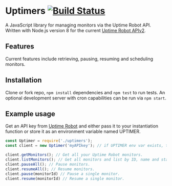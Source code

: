 # Uptimers [![Build Status](https://travis-ci.org/nsmeds/uptimers.svg?branch=master)](https://travis-ci.org/nsmeds/uptimers)

A JavaScript library for managing monitors via the Uptime Robot API. Written with Node.js version 8 for the current [Uptime Robot APIv2](https://uptimerobot.com/api).

## Features
Current features include retrieving, pausing, resuming and scheduling monitors.

## Installation
Clone or fork repo, `npm install` dependencies and `npm test` to run tests. An optional development server with cron capabilities can be run via `npm start`.

## Example usage
Get an API key from [Uptime Robot](https://uptimerobot.com/api) and either pass it to your instantiation function or store it as an environment variable named UPTIMER.
```javascript
const Uptimer = require('./uptimers');
const client = new Uptimer('myAPIkey'); // if UPTIMER env var exists, this function can be called without arguments

client.getMonitors(); // Get all your Uptime Robot monitors. 
client.listMonitors(); // Get all monitors and list by ID, name and status.
client.pauseAll(); // Pause monitors.
client.resumeAll(); // Resume monitors.
client.pause(monitorId) // Pause a single monitor.
client.resume(monitorId) // Resume a single monitor.
```